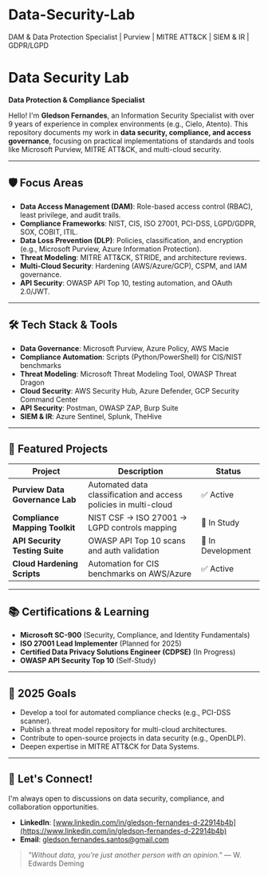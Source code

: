 # Data-Security-Lab
DAM &amp; Data Protection Specialist | Purview | MITRE ATT&amp;CK | SIEM &amp; IR | GDPR/LGPD
# Data Security Lab  

**Data Protection & Compliance Specialist**  

Hello! I'm **Gledson Fernandes**, an Information Security Specialist with over 9 years of experience in complex environments (e.g., Cielo, Atento). This repository documents my work in **data security, compliance, and access governance**, focusing on practical implementations of standards and tools like Microsoft Purview, MITRE ATT&CK, and multi-cloud security.

---

## 🛡️ Focus Areas  
- **Data Access Management (DAM)**: Role-based access control (RBAC), least privilege, and audit trails.  
- **Compliance Frameworks**: NIST, CIS, ISO 27001, PCI-DSS, LGPD/GDPR, SOX, COBIT, ITIL.  
- **Data Loss Prevention (DLP)**: Policies, classification, and encryption (e.g., Microsoft Purview, Azure Information Protection).  
- **Threat Modeling**: MITRE ATT&CK, STRIDE, and architecture reviews.  
- **Multi-Cloud Security**: Hardening (AWS/Azure/GCP), CSPM, and IAM governance.  
- **API Security**: OWASP API Top 10, testing automation, and OAuth 2.0/JWT.  

---

## 🛠️ Tech Stack & Tools  
- **Data Governance**: Microsoft Purview, Azure Policy, AWS Macie  
- **Compliance Automation**: Scripts (Python/PowerShell) for CIS/NIST benchmarks  
- **Threat Modeling**: Microsoft Threat Modeling Tool, OWASP Threat Dragon  
- **Cloud Security**: AWS Security Hub, Azure Defender, GCP Security Command Center  
- **API Security**: Postman, OWASP ZAP, Burp Suite  
- **SIEM & IR**: Azure Sentinel, Splunk, TheHive  

---

## 📂 Featured Projects  
| Project | Description | Status |  
|---------|-------------|--------|  
| **Purview Data Governance Lab** | Automated data classification and access policies in multi-cloud | ✅ Active |  
| **Compliance Mapping Toolkit** | NIST CSF → ISO 27001 → LGPD controls mapping | 📖 In Study |  
| **API Security Testing Suite** | OWASP API Top 10 scans and auth validation | 🚧 In Development |  
| **Cloud Hardening Scripts** | Automation for CIS benchmarks on AWS/Azure | ✅ Active |  

---

## 📚 Certifications & Learning  
- **Microsoft SC-900** (Security, Compliance, and Identity Fundamentals)  
- **ISO 27001 Lead Implementer** (Planned for 2025)  
- **Certified Data Privacy Solutions Engineer (CDPSE)** (In Progress)  
- **OWASP API Security Top 10** (Self-Study)  

---

## 🎯 2025 Goals  
- Develop a tool for automated compliance checks (e.g., PCI-DSS scanner).  
- Publish a threat model repository for multi-cloud architectures.  
- Contribute to open-source projects in data security (e.g., OpenDLP).  
- Deepen expertise in MITRE ATT&CK for Data Systems.  

---

## 🤝 Let's Connect!  
I'm always open to discussions on data security, compliance, and collaboration opportunities.  

- **LinkedIn**: [www.linkedin.com/in/gledson-fernandes-d-22914b4b](https://www.linkedin.com/in/gledson-fernandes-d-22914b4b)  
- **Email**: gledson.fernandes.santos@gmail.com  

> *"Without data, you're just another person with an opinion."* — W. Edwards Deming  
